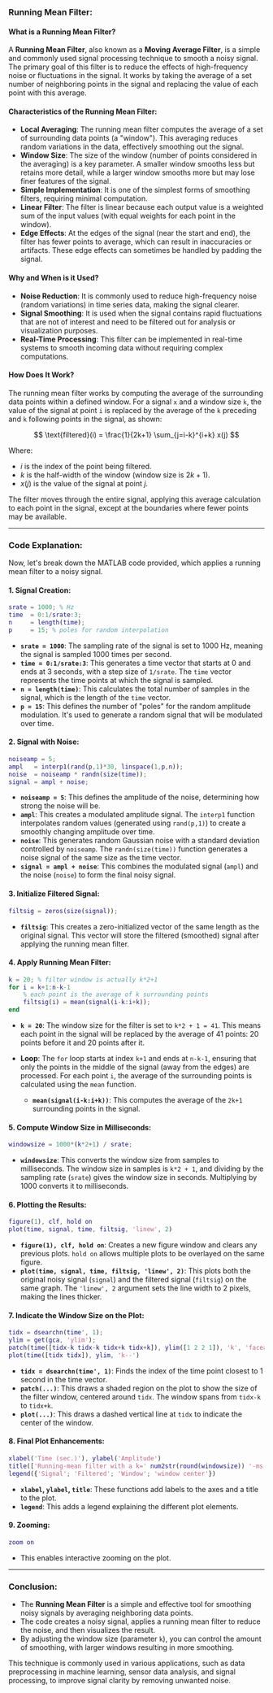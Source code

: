 ### **Running Mean Filter:**

#### **What is a Running Mean Filter?**

A **Running Mean Filter**, also known as a **Moving Average Filter**, is a simple and commonly used signal processing technique to smooth a noisy signal. The primary goal of this filter is to reduce the effects of high-frequency noise or fluctuations in the signal. It works by taking the average of a set number of neighboring points in the signal and replacing the value of each point with this average.

#### **Characteristics of the Running Mean Filter:**

* **Local Averaging**: The running mean filter computes the average of a set of surrounding data points (a "window"). This averaging reduces random variations in the data, effectively smoothing out the signal.
* **Window Size**: The size of the window (number of points considered in the averaging) is a key parameter. A smaller window smooths less but retains more detail, while a larger window smooths more but may lose finer features of the signal.
* **Simple Implementation**: It is one of the simplest forms of smoothing filters, requiring minimal computation.
* **Linear Filter**: The filter is linear because each output value is a weighted sum of the input values (with equal weights for each point in the window).
* **Edge Effects**: At the edges of the signal (near the start and end), the filter has fewer points to average, which can result in inaccuracies or artifacts. These edge effects can sometimes be handled by padding the signal.

#### **Why and When is it Used?**

* **Noise Reduction**: It is commonly used to reduce high-frequency noise (random variations) in time series data, making the signal clearer.
* **Signal Smoothing**: It is used when the signal contains rapid fluctuations that are not of interest and need to be filtered out for analysis or visualization purposes.
* **Real-Time Processing**: This filter can be implemented in real-time systems to smooth incoming data without requiring complex computations.

#### **How Does It Work?**

The running mean filter works by computing the average of the surrounding data points within a defined window. For a signal `x` and a window size `k`, the value of the signal at point `i` is replaced by the average of the `k` preceding and `k` following points in the signal, as shown:

$$
\text{filtered}(i) = \frac{1}{2k+1} \sum_{j=i-k}^{i+k} x(j)
$$

Where:

* $i$ is the index of the point being filtered.
* $k$ is the half-width of the window (window size is $2k+1$).
* $x(j)$ is the value of the signal at point $j$.

The filter moves through the entire signal, applying this average calculation to each point in the signal, except at the boundaries where fewer points may be available.

---

### **Code Explanation:**

Now, let's break down the MATLAB code provided, which applies a running mean filter to a noisy signal.

#### **1. Signal Creation:**

```matlab
srate = 1000; % Hz
time  = 0:1/srate:3;
n     = length(time);
p     = 15; % poles for random interpolation
```

* **`srate = 1000`**: The sampling rate of the signal is set to 1000 Hz, meaning the signal is sampled 1000 times per second.
* **`time = 0:1/srate:3`**: This generates a time vector that starts at 0 and ends at 3 seconds, with a step size of `1/srate`. The `time` vector represents the time points at which the signal is sampled.
* **`n = length(time)`**: This calculates the total number of samples in the signal, which is the length of the `time` vector.
* **`p = 15`**: This defines the number of "poles" for the random amplitude modulation. It's used to generate a random signal that will be modulated over time.

#### **2. Signal with Noise:**

```matlab
noiseamp = 5; 
ampl   = interp1(rand(p,1)*30, linspace(1,p,n));
noise  = noiseamp * randn(size(time));
signal = ampl + noise;
```

* **`noiseamp = 5`**: This defines the amplitude of the noise, determining how strong the noise will be.
* **`ampl`**: This creates a modulated amplitude signal. The `interp1` function interpolates random values (generated using `rand(p,1)`) to create a smoothly changing amplitude over time.
* **`noise`**: This generates random Gaussian noise with a standard deviation controlled by `noiseamp`. The `randn(size(time))` function generates a noise signal of the same size as the time vector.
* **`signal = ampl + noise`**: This combines the modulated signal (`ampl`) and the noise (`noise`) to form the final noisy signal.

#### **3. Initialize Filtered Signal:**

```matlab
filtsig = zeros(size(signal));
```

* **`filtsig`**: This creates a zero-initialized vector of the same length as the original signal. This vector will store the filtered (smoothed) signal after applying the running mean filter.

#### **4. Apply Running Mean Filter:**

```matlab
k = 20; % filter window is actually k*2+1
for i = k+1:n-k-1
    % each point is the average of k surrounding points
    filtsig(i) = mean(signal(i-k:i+k));
end
```

* **`k = 20`**: The window size for the filter is set to `k*2 + 1 = 41`. This means each point in the signal will be replaced by the average of 41 points: 20 points before it and 20 points after it.
* **Loop**: The `for` loop starts at index `k+1` and ends at `n-k-1`, ensuring that only the points in the middle of the signal (away from the edges) are processed. For each point `i`, the average of the surrounding points is calculated using the `mean` function.

  * **`mean(signal(i-k:i+k))`**: This computes the average of the `2k+1` surrounding points in the signal.

#### **5. Compute Window Size in Milliseconds:**

```matlab
windowsize = 1000*(k*2+1) / srate;
```

* **`windowsize`**: This converts the window size from samples to milliseconds. The window size in samples is `k*2 + 1`, and dividing by the sampling rate (`srate`) gives the window size in seconds. Multiplying by 1000 converts it to milliseconds.

#### **6. Plotting the Results:**

```matlab
figure(1), clf, hold on
plot(time, signal, time, filtsig, 'linew', 2)
```

* **`figure(1), clf, hold on`**: Creates a new figure window and clears any previous plots. `hold on` allows multiple plots to be overlayed on the same figure.
* **`plot(time, signal, time, filtsig, 'linew', 2)`**: This plots both the original noisy signal (`signal`) and the filtered signal (`filtsig`) on the same graph. The `'linew', 2` argument sets the line width to 2 pixels, making the lines thicker.

#### **7. Indicate the Window Size on the Plot:**

```matlab
tidx = dsearchn(time', 1);
ylim = get(gca, 'ylim');
patch(time([tidx-k tidx-k tidx+k tidx+k]), ylim([1 2 2 1]), 'k', 'facealpha', .25, 'linestyle', 'none')
plot(time([tidx tidx]), ylim, 'k--')
```

* **`tidx = dsearchn(time', 1)`**: Finds the index of the time point closest to 1 second in the time vector.
* **`patch(...)`**: This draws a shaded region on the plot to show the size of the filter window, centered around `tidx`. The window spans from `tidx-k` to `tidx+k`.
* **`plot(...)`**: This draws a dashed vertical line at `tidx` to indicate the center of the window.

#### **8. Final Plot Enhancements:**

```matlab
xlabel('Time (sec.)'), ylabel('Amplitude')
title(['Running-mean filter with a k=' num2str(round(windowsize)) '-ms filter'])
legend({'Signal'; 'Filtered'; 'Window'; 'window center'})
```

* **`xlabel`, `ylabel`, `title`**: These functions add labels to the axes and a title to the plot.
* **`legend`**: This adds a legend explaining the different plot elements.

#### **9. Zooming:**

```matlab
zoom on
```

* This enables interactive zooming on the plot.

---

### **Conclusion:**

* The **Running Mean Filter** is a simple and effective tool for smoothing noisy signals by averaging neighboring data points.
* The code creates a noisy signal, applies a running mean filter to reduce the noise, and then visualizes the result.
* By adjusting the window size (parameter `k`), you can control the amount of smoothing, with larger windows resulting in more smoothing.

This technique is commonly used in various applications, such as data preprocessing in machine learning, sensor data analysis, and signal processing, to improve signal clarity by removing unwanted noise.
